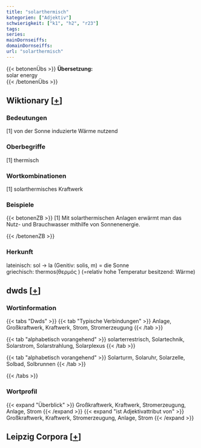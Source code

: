 ```yaml
---
title: "solarthermisch"
kategorien: ["Adjektiv"]
schwierigkeit: ["k1", "h2", "r23"]
tags:
series:
mainDornseiffs:
domainDornseiffs:
url: "solarthermisch"
---
```


{{< betonenÜbs >}}
**Übersetzung:**  
solar energy  
{{< /betonenÜbs >}}

## Wiktionary [[+](https://de.wiktionary.org/wiki/solarthermisch)]

### Bedeutungen
[1] von der Sonne induzierte Wärme nutzend  

### Oberbegriffe
[1] thermisch  

### Wortkombinationen
[1] solarthermisches Kraftwerk  

### Beispiele
{{< betonenZB >}}
[1] Mit solarthermischen Anlagen erwärmt man das Nutz- und Brauchwasser mithilfe von Sonnenenergie.  

{{< /betonenZB >}}
### Herkunft
lateinisch: sol → la (Genitiv: solis, m) = die Sonne  
griechisch: thermos(θερμός ) (=relativ hohe Temperatur besitzend: Wärme)  



## dwds [[+](https://www.dwds.de/wb/solarthermisch)]

### Wortinformation
{{< tabs "Dwds" >}}
{{< tab "Typische Verbindungen" >}}
Anlage, Großkraftwerk, Kraftwerk, Strom, Stromerzeugung
{{< /tab >}}

{{< tab "alphabetisch vorangehend" >}}
solarterrestrisch, Solartechnik, Solarstrom, Solarstrahlung, Solarplexus
{{< /tab >}}

{{< tab "alphabetisch vorangehend" >}}
Solarturm, Solaruhr, Solarzelle, Solbad, Solbrunnen
{{< /tab >}}

{{< /tabs >}}

### Wortprofil
{{< expand "Überblick" >}} Großkraftwerk, Kraftwerk, Stromerzeugung, Anlage, Strom {{< /expand >}}
{{< expand "ist Adjektivattribut von" >}} Großkraftwerk, Kraftwerk, Stromerzeugung, Anlage, Strom {{< /expand >}}

## Leipzig Corpora [[+](https://corpora.uni-leipzig.de/en/res?word=solarthermisch&corpusId=deu_newscrawl-public_2018)]

